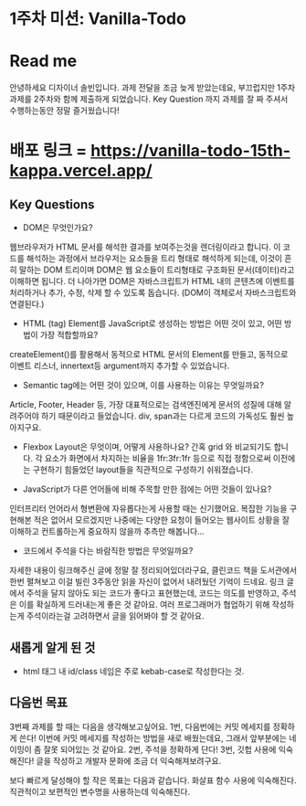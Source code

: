 # 1주차 미션: Vanilla-Todo

# Read me

안녕하세요 디자이너 솔빈입니다.
과제 전달을 조금 늦게 받았는데요, 부끄럽지만 1주차 과제를 2주차와 함께 제출하게 되었습니다.
Key Question 까지 과제를 잘 짜 주셔서 수행하는동안 정말 즐거웠습니다!

# 배포 링크 = https://vanilla-todo-15th-kappa.vercel.app/

## Key Questions

- DOM은 무엇인가요?

웹브라우저가 HTML 문서를 해석한 결과를 보여주는것을 렌더링이라고 합니다. 이 코드를 해석하는 과정에서 브라우저는 요소들을 트리 형태로 해석하게 되는데, 이것이 흔히 말하는 DOM 트리이며 DOM은 웹 요소들이 트리형태로 구조화된 문서(데이터)라고 이해하면 됩니다. 더 나아가면 DOM은 자바스크립트가 HTML 내의 콘텐츠에 이벤트를 처리하거나 추가, 수정, 삭제 할 수 있도록 돕습니다. (DOM이 객체로서 자바스크립트와 연결된다.)

- HTML (tag) Element를 JavaScript로 생성하는 방법은 어떤 것이 있고, 어떤 방법이 가장 적합할까요?

createElement()를 활용해서 동적으로 HTML 문서의 Element를 만들고, 동적으로 이벤트 리스너, innertext등 argument까지 추가할 수 있었습니다.

- Semantic tag에는 어떤 것이 있으며, 이를 사용하는 이유는 무엇일까요?

Article, Footer, Header 등, 가장 대표적으로는 검색엔진에게 문서의 성질에 대해 알려주어야 하기 때문이라고 들었습니다. div, span과는 다르게 코드의 가독성도 훨씬 높아지구요.

- Flexbox Layout은 무엇이며, 어떻게 사용하나요?
  간혹 grid 와 비교되기도 합니다.
  각 요소가 화면에서 차지하는 비율을 1fr:3fr:1fr 등으로 직접 정함으로써 이전에는 구현하기 힘들었던 layout들을 직관적으로 구성하기 쉬워졌습니다.

- JavaScript가 다른 언어들에 비해 주목할 만한 점에는 어떤 것들이 있나요?

인터프리터 언어라서 형변환에 자유롭다는게 사용할 때는 신기했어요.
복잡한 기능을 구현해본 적은 없어서 모르겠지만 나중에는 다양한 요청이 들어오는 웹사이트 상황을 잘 이해하고 컨트롤하는게 중요하지 않을까 추측만 해봅니다...

- 코드에서 주석을 다는 바람직한 방법은 무엇일까요?

자세한 내용이 링크해주신 글에 정말 잘 정리되어있더라구요, 클린코드 책을 도서관에서 한번 펼쳐보고 이걸 빌린 3주동안 읽을 자신이 없어서 내려뒀던 기억이 드네요.
링크 글에서 주석을 달지 않아도 되는 코드가 좋다고 표현했는데, 코드는 의도를 반영하고, 주석은 이를 확실하게 드러내는게 좋은 것 같아요. 여러 프로그래머가 협업하기 위해 작성하는게 주석이라는걸 고려하면서 글을 읽어봐야 할 것 같아요.

## 새롭게 알게 된 것

- html 태그 내 id/class 네임은 주로 kebab-case로 작성한다는 것.

## 다음번 목표

3번째 과제를 할 때는 다음을 생각해보고싶어요.
1번, 다음번에는 커밋 메세지를 정확하게 쓴다! 이번에 커밋 메세지를 작성하는 방법을 새로 배웠는데요, 그래서 앞부분에는 네이밍이 좀 잘못 되어있는 것 같아요.
2번, 주석을 정확하게 단다!
3번, 깃헙 사용에 익숙해진다! 글을 작성하고 개발자 문화에 조금 더 익숙해져보려구요.

보다 빠르게 달성해야 할 작은 목표는 다음과 같습니다.
화살표 함수 사용에 익숙해진다.
직관적이고 보편적인 변수명을 사용하는데 익숙해진다.
